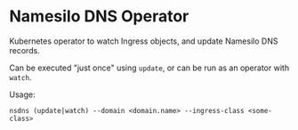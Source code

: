 # Namesilo DNS Operator

Kubernetes operator to watch Ingress objects, and update Namesilo DNS records.

Can be executed "just once" using `update`, or can be run as an operator with `watch`.

Usage:

```
nsdns (update|watch) --domain <domain.name> --ingress-class <some-class>
```
